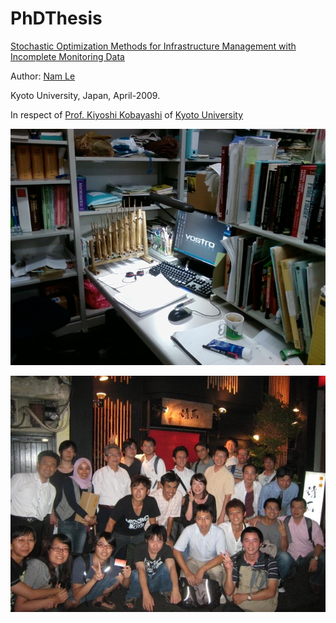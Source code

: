 # PhDThesis
[Stochastic Optimization Methods for Infrastructure Management with Incomplete Monitoring Data](https://repository.kulib.kyoto-u.ac.jp/dspace/bitstream/2433/85384/1/D_Nam_Le_Thanh.pdf)

Author: [Nam Le](namlt@protonmail.com)

Kyoto University, Japan, April-2009.

In respect of [Prof. Kiyoshi Kobayashi](https://en.wikipedia.org/wiki/Kiyoshi_Kobayashi_(professor)) of [Kyoto University](https://www.kyoto-u.ac.jp/en/)


![alt text](https://github.com/namkyodai/PhDThesis/blob/master/Photo-0054.jpg "My Desk")



![alt text](https://github.com/namkyodai/PhDThesis/blob/master/farewellparty2.jpg "Graduation Farewell")
